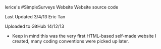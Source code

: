 lerice's
#SimpleSurveys Website
Website source code

Last Updated 3/4/13 Eric Tan

Uploaded to GitHub 14/12/13



 - Keep in mind this was the very first HTML-based self-made website I created, many coding conventions were picked up later.